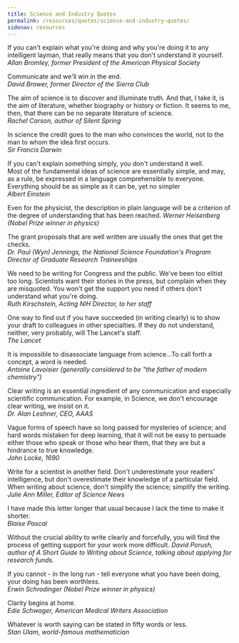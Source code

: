 ```yaml
---
title: Science and Industry Quotes
permalink: /resources/quotes/science-and-industry-quotes/
sidenav: resources
---
```


If you can't explain what you're doing and why you're doing it to any intelligent layman, that really means that you don't understand it yourself.<br>
_Allan Bromley, former President of the American Physical Society_

Communicate and we'll win in the end.<br>
_David Brower, former Director of the Sierra Club_

The aim of science is to discover and illuminate truth. And that, I take it, is the aim of literature, whether biography or history or fiction. It seems to me, then, that there can be no separate literature of science.<br>
_Rachel Carson, author of Silent Spring_

In science the credit goes to the man who convinces the world, not to the man to whom the idea first occurs.<br>
_Sir Francis Darwin_

If you can't explain something simply, you don't understand it well.<br>
Most of the fundamental ideas of science are essentially simple, and may, as a rule, be expressed in a language comprehensible to everyone.<br>
Everything should be as simple as it can be, yet no simpler<br>
_Albert Einstein_

Even for the physicist, the description in plain language will be a criterion of the degree of understanding that has been reached. _Werner Heisenberg (Nobel Prize winner in physics)_

The grant proposals that are well written are usually the ones that get the checks.<br>
_Dr. Paul (Wyn) Jennings, the National Science Foundation's Program Director of Graduate Research Traineeships_

We need to be writing for Congress and the public. We've been too elitist too long. Scientists want their stories in the press, but complain when they are misquoted. You won't get the support you need if others don't understand what you're doing.<br>
_Ruth Kirschstein, Acting NIH Director, to her staff_

One way to find out if you have succeeded (in writing clearly) is to show your draft to colleagues in other specialties. If they do not understand, neither, very probably, will The Lancet's staff.<br>
_The Lancet_

It is impossible to disassociate language from science...To call forth a concept, a word is needed.<br>
_Antoine Lavoisier (generally considered to be "the father of modern chemistry")_

Clear writing is an essential ingredient of any communication and especially scientific communication. For example, in Science, we don't encourage clear writing, we insist on it.<br>
_Dr. Alan Leshner, CEO, AAAS_

Vague forms of speech have so long passed for mysteries of science; and hard words mistaken for deep learning, that it will not be easy to persuade either those who speak or those who hear them, that they are but a hindrance to true knowledge.<br>
_John Locke, 1690_

Write for a scientist in another field. Don't underestimate your readers' intelligence, but don't overestimate their knowledge of a particular field. When writing about science, don't simplify the science; simplify the writing.<br>
_Julie Ann Miller, Editor of Science News_

I have made this letter longer that usual because I lack the time to make it shorter.<br>
_Blaise Pascal_

Without the crucial ability to write clearly and forcefully, you will find the process of getting support for your work more difficult. _David Porush, author of A Short Guide to Writing about Science, talking about applying for research funds._

If you cannot - in the long run - tell everyone what you have been doing, your doing has been worthless.<br>
_Erwin Schrodinger (Nobel Prize winner in physics)_

Clarity begins at home.<br>
_Edie Schwager, American Medical Writers Association_

Whatever is worth saying can be stated in fifty words or less.<br>
_Stan Ulam, world-famous mathematician_
